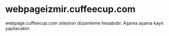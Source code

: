 # webpageizmir.cuffeecup.com
webpage.cuffeecup.com sitesinin düzenleme hesabıdır.
Aşama aşama kayıt yapılacaktır.
